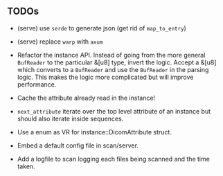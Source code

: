 ## TODOs

- (serve) use `serde` to generate json (get rid of `map_to_entry`)

- (serve) replace `warp` with `axum`

- Refactor the instance API. Instead of going from the more general `BufReader`
  to the particular &[u8] type, invert the logic. Accept a &[u8] which converts
  to a `BufReader` and use the `BufReader` in the parsing logic. This makes the
  logic more complicated but will improve performance.

- Cache the attribute already read in the instance!

- `next_attribute` iterate over the top level attribute of an instance but
  should also iterate inside sequences.

- Use a enum as VR for instance::DicomAttribute struct.

- Embed a default config file in scan/server.

- Add a logfile to scan logging each files being scanned and the time taken.